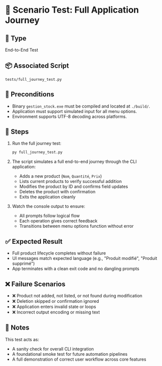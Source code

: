 # 🚀 Scenario Test: Full Application Journey

## 📍 Type
End-to-End Test

## 📦 Associated Script
`tests/full_journey_test.py`

## 🔧 Preconditions
- Binary `gestion_stock.exe` must be compiled and located at `./build/`.
- Application must support simulated input for all menu options.
- Environment supports UTF-8 decoding across platforms.

## 🔄 Steps

1. Run the full journey test:

   ```bash
   py full_journey_test.py
   ```
2. The script simulates a full end-to-end journey through the CLI application:
   - Adds a new product (`Nom`, `Quantité`, `Prix`)
   - Lists current products to verify successful addition
   - Modifies the product by ID and confirms field updates
   - Deletes the product with confirmation
   - Exits the application cleanly

3. Watch the console output to ensure:
   - All prompts follow logical flow
   - Each operation gives correct feedback
   - Transitions between menu options function without error

## ✅ Expected Result
- Full product lifecycle completes without failure
- UI messages match expected language (e.g., "Produit modifié", "Produit supprimé")
- App terminates with a clean exit code and no dangling prompts

## ❌ Failure Scenarios
- ❌ Product not added, not listed, or not found during modification
- ❌ Deletion skipped or confirmation ignored
- ❌ Application enters invalid state or loops
- ❌ Incorrect output encoding or missing text

## 🧪 Notes
This test acts as:
- A sanity check for overall CLI integration
- A foundational smoke test for future automation pipelines
- A full demonstration of correct user workflow across core features
